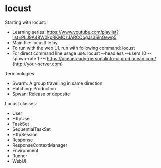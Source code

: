 # locust
Starting with locust:
- Learning series: https://www.youtube.com/playlist?list=PLJ9A48W0kpRKMCzJARCObgJs3SinOewp5
- Main file:  locustfile.py
- To run with the web UI, run with following command: locust
- For direct command line usage use: locust --headless --users 10 --spawn-rate 1 -H https://oceanready-personalinfo-ui.prod.ocean.com/ {http://your-server.com}


Terminologies:
- Swarm: A group travelling in same direction
- Hatching: Production
- Spwan: Release or deposite

Locust classes:
- User
- HttpUser
- TaskSet
- SequentialTaskSet
- HttpSession
- Response
- ResponseContextManager
- Environment
- Runner
- WebUI